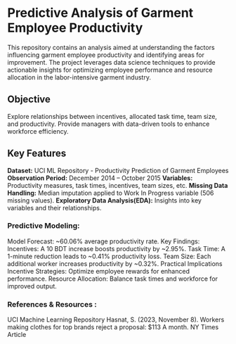 # Predictive Analysis of Garment Employee Productivity
This repository contains an analysis aimed at understanding the factors influencing garment employee productivity and identifying areas for improvement. The project leverages data science techniques to provide actionable insights for optimizing employee performance and resource allocation in the labor-intensive garment industry.

## Objective
Explore relationships between incentives, allocated task time, team size, and productivity.
Provide managers with data-driven tools to enhance workforce efficiency.

## Key Features
**Dataset:** UCI ML Repository - Productivity Prediction of Garment Employees
**Observation Period:** December 2014 – October 2015
**Variables:** Productivity measures, task times, incentives, team sizes, etc.
**Missing Data Handling:** Median imputation applied to Work In Progress variable (506 missing values).
**Exploratory Data Analysis(EDA):** Insights into key variables and their relationships.

### Predictive Modeling:
Model Forecast: ~60.06% average productivity rate.
Key Findings:
Incentives: A 10 BDT increase boosts productivity by ~2.95%.
Task Time: A 1-minute reduction leads to ~0.41% productivity loss.
Team Size: Each additional worker increases productivity by ~0.32%.
Practical Implications
Incentive Strategies: Optimize employee rewards for enhanced performance.
Resource Allocation: Balance task times and workforce for improved output.
### References & Resources : 
UCI Machine Learning Repository
Hasnat, S. (2023, November 8). Workers making clothes for top brands reject a proposal: $113 A month. NY Times Article
